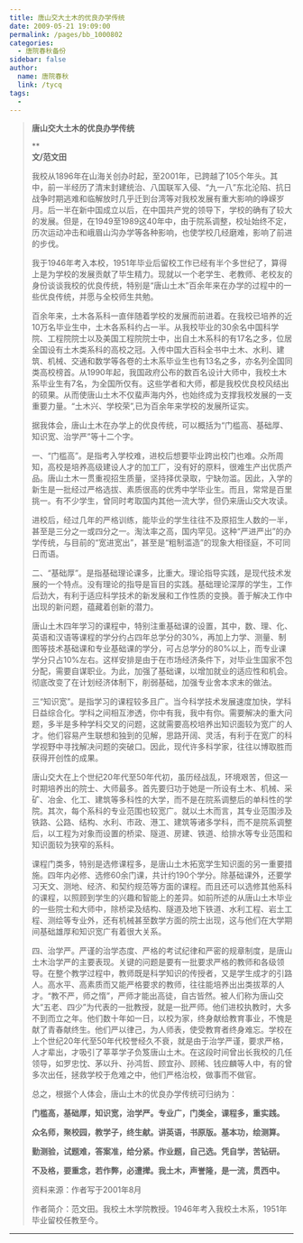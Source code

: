 ```yaml
---
title: 唐山交大土木的优良办学传统
date: 2009-05-21 19:09:00
permalink: /pages/bb_1000802
categories: 
  - 唐院春秋备份
sidebar: false
author: 
  name: 唐院春秋
  link: /tycq
tags: 
  - 
---
```


> **唐山交大土木的优良办学传统**
>
> **  
> **文/范文田**
>
>
> 我校从1896年在山海关创办时起，至2001年，已跨越了105个年头。其中，前一半经历了清末封建统治、八国联军入侵、“九一八”东北沦陷、抗日战争时期逃难和临解放时几乎迁到台湾等对我校发展有重大影响的峥嵘岁月。后一半在新中国成立以后，在中国共产党的领导下，学校的确有了较大的发展。但是，在1949至1989这40年中，由于院系调整，校址始终不定，历次运动冲击和峨眉山沟办学等各种影响，也使学校几经磨难，影响了前进的步伐。
>
>
> 我于1946年考入本校，1951年毕业后留校工作已经有半个多世纪了，算得上是为学校的发展贡献了毕生精力。现就以一个老学生、老教师、老校友的身份谈谈我校的优良传统，特别是“唐山土木”百余年来在办学的过程中的一些优良传统，并愿与全校师生共勉。
>
>
> 百余年来，土木各系科一直伴随着学校的发展而前进着。在我校已培养的近10万名毕业生中，土木各系科约占一半。从我校毕业的30余名中国科学院、工程院院士以及美国工程院院士中，出自土木系科的有17名之多，位居全国设有土木类系科的高校之冠。入传中国大百科全书中土木、水利、建筑、机械、交通和数学等各卷的土木系毕业生也有13名之多，亦名列全国同类高校榜首。从1990年起，我国政府公布的数百名设计大师中，我校土木系毕业生有7名，为全国所仅有。这些学者和大师，都是我校优良校风结出的硕果。从而使唐山土木不仅蜚声海内外，也始终成为支撑我校发展的一支重要力量。“土木兴、学校荣”,已为百余年来学校的发展所证实。
>
> 据我体会，唐山土木在办学上的优良传统，可以概括为“门槛高、基础厚、知识宽、治学严”等十二个字。
>
>
> 一、“门槛高”。是指考入学校难，进校后想要毕业跨出校门也难。众所周知，高校是培养高级建设人才的加工厂，没有好的原料，很难生产出优质产品。唐山土木一贯重视招生质量，坚持择优录取，宁缺勿滥。因此，入学的新生是一批经过严格选拔、素质很高的优秀中学毕业生。而且，常常是百里挑一。有不少学生，曾同时考取国内其他一流大学，但仍来唐山交大攻读。
>
>
> 进校后，经过几年的严格训练，能毕业的学生往往不及原招生人数的一半，甚至是三分之一或四分之一。淘汰率之高，国内罕见。这种“严进严出”的办学传统，与目前的“宽进宽出”，甚至是“粗制滥造”的现象大相径庭，不可同日而语。
>
>
> 二、“基础厚”。是指基础理论课多，比重大。理论指导实践，是现代技术发展的一个特点。没有理论的指导是盲目的实践。基础理论深厚的学生，工作后劲大，有利于适应科学技术的新发展和工作性质的变换。善于解决工作中出现的新问题，蕴藏着创新的潜力。
>
>
> 唐山土木四年学习的课程中，特别注重基础课的设置，其中，数、理、化、英语和汉语等课程的学分约占四年总学分的30%，再加上力学、测量、制图等技术基础课和专业基础课的学分，可占总学分的80%以上，而专业课学分只占10%左右。这样安排是由于在市场经济条件下，对毕业生国家不包分配，需要自谋职业。为此，加强了基础课，以增加就业的适应性和机会。彻底改变了在计划经济体制下，削弱基础，加强专业舍本求末的做法。
>
>
> 三“知识宽”。是指学习的课程较多且广。当今科学技术发展速度加快，学科日益综合化。学科之间相互渗透，你中有我，我中有你。需要解决的重大问题，多半是多种学科交叉的问题，这就需要高校培养出知识面较为宽广的人才。他们容易产生联想和独到的见解，思路开阔、灵活，有利于在宽广的科学视野中寻找解决问题的突破口。因此，现代许多科学家，往往以博取胜而获得开创性的成果。
>
>
> 唐山交大在上个世纪20年代至50年代初，虽历经战乱，环境艰苦，但这一时期培养出的院士、大师最多。首先要归功于她是一所设有土木、机械、采矿、冶金、化工、建筑等多科性的大学，而不是在院系调整后的单科性的学院。其次，每个系科的专业范围也较宽广。就以土木而言，其专业范围涉及铁路、公路、结构、水利、市政、港工、建筑等诸多学科，而不是院系调整后，以工程为对象而设置的桥梁、隧道、房建、铁道、给排水等专业范围和知识面较为狭窄的系科。
>
>
> 课程门类多，特别是选修课程多，是唐山土木拓宽学生知识面的另一重要措施。四年内必修、选修60余门课，共计约190个学分。除基础课外，还要学习天文、测地、经济、和契约规范等方面的课程。而且还可以选修其他系科的课程，以照顾到学生的兴趣和智能上的差异。如前所述的从唐山土木毕业的一些院士和大师中，除桥梁及结构、隧道及地下铁道、水利工程、岩土工程、测绘等专业外，还有机械甚至数学方面的院士出现，这与他们在大学期间基础雄厚和知识宽广有着很大关系。
>
>
> 四、治学严。严谨的治学态度、严格的考试纪律和严密的规章制度，是唐山土木治学严的主要表现。关键的问题是要有一批要求严格的教师和各级领导。在整个教学过程中，教师既是科学知识的传授者，又是学生成才的引路人。高水平、高素质而又能严格要求的教师，往往能培养出出类拔萃的人才。“教不严，师之惰”，严师才能出高徒，自古皆然。被人们称为唐山交大“五老、四少”为代表的一批教授，就是一批严师。他们进校执教时，大多不到而立之年。他们数十年如一日，以校为家，终身献给教育事业，不愧是献了青春献终生。他们严以律己，为人师表，使受教育者终身难忘。学校在上个世纪20年代至50年代校誉经久不衰，就是由于治学严谨，要求严格，人才辈出，才吸引了莘莘学子负笈唐山土木。在这段时间曾出长我校的几任领导，如罗忠忱、茅以升、孙鸿哲、顾宜孙、顾稀、钱应麟等人中，有的曾多次出任，拯救学校于危难之中，他们严格治校，做事而不做官。
>
> 总之，根据个人体会，唐山土木的优良办学传统可归纳为：
>
> **门槛高，基础厚，知识宽，治学严。专业广，门类全，课程多，重实践。**
>
> **众名师，聚校园，教学子，终生献。讲英语，书原版。基本功，绘测算。**
>
> **勤测验，试题难，答案准，给分紧。作业题，自己选。凭自学，苦钻研。**
>
> **不及格，要重念，若作弊，必遭撵。我土木，声誉隆，是一流，贯西中。**
>
> 资料来源：作者写于2001年8月
>
> 作者简介：范文田。我校土木学院教授。1946年考入我校土木系，1951年毕业留校任教至今。  
  
---